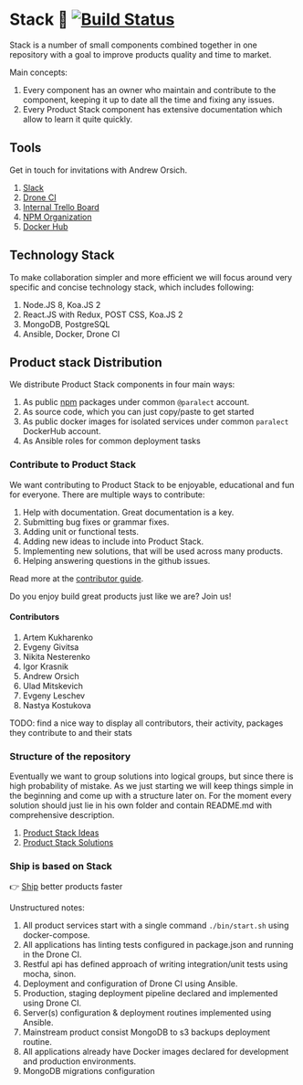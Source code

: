 # Stack 🎉 [![Build Status](http://product-stack-ci.paralect.com/api/badges/startupsummer/product-stack/status.svg)](http://product-stack-ci.paralect.com/startupsummer/product-stack)

Stack is a number of small components combined together in one repository with a goal to improve products quality and time to market.

Main concepts:
1. Every component has an owner who maintain and contribute to the component, keeping it up to date all the time and fixing any issues.
2. Every Product Stack component has extensive documentation which allow to learn it quite quickly.  

## Tools

Get in touch for invitations with Andrew Orsich.

1. [Slack](https://paralect-stack.slack.com/messages)
2. [Drone CI](http://product-stack-ci.paralect.com)
3. [Internal Trello Board](https://trello.com/b/ZmxYFqWa/product-stack-development)
4. [NPM Organization](https://www.npmjs.com/org/paralect)
5. [Docker Hub](https://hub.docker.com/u/paralect/dashboard/)

## Technology Stack

To make collaboration simpler and more efficient we will focus around very specific and concise technology stack, which includes following:

1. Node.JS 8, Koa.JS 2
2. React.JS with Redux, POST CSS, Koa.JS 2
3. MongoDB, PostgreSQL
4. Ansible, Docker, Drone CI

## Product stack Distribution

We distribute Product Stack components in four main ways:

1. As public [npm](https://www.npmjs.com/) packages under common `@paralect` account.
2. As source code, which you can just copy/paste to get started
3. As public docker images for isolated services under common `paralect` DockerHub account.
4. As Ansible roles for common deployment tasks

### Contribute to Product Stack

We want contributing to Product Stack to be enjoyable, educational and fun for everyone. There are multiple ways to contribute:

1. Help with documentation. Great documentation is a key.
2. Submitting bug fixes or grammar fixes.
3. Adding unit or functional tests.
4. Adding new ideas to include into Product Stack.  
5. Implementing new solutions, that will be used across many products.
6. Helping answering questions in the github issues.

Read more at the [contributor guide](./CONTRIBUTOR_GUIDE.md).

Do you enjoy build great products just like we are? Join us!

#### Contributors

1. Artem Kukharenko
2. Evgeny Givitsa
3. Nikita Nesterenko
4. Igor Krasnik
5. Andrew Orsich
6. Ulad Mitskevich
7. Evgeny Leschev
8. Nastya Kostukova

TODO: find a nice way to display all contributors, their activity, packages they contribute to and their stats

### Structure of the repository

Eventually we want to group solutions into logical groups, but since there is high probability of mistake. As we just starting we will keep things simple in the beginning and come up with a structure later on. For the moment every solution should just lie in his own folder and contain README.md with comprehensive description.

1. [Product Stack Ideas](./IDEAS.md)
1. [Product Stack Solutions](./SOLUTIONS.md)

### Ship is based on Stack

👉 [Ship](https://github.com/paralect/ship) better products faster

Unstructured notes:

1. All product services start with a single command `./bin/start.sh` using docker-compose.
2. All applications has linting tests configured in package.json and running in the Drone CI.
3. Restful api has defined approach of writing integration/unit tests using mocha, sinon.
4. Deployment and configuration of Drone CI using Ansible.
5. Production, staging deployment pipeline declared and implemented using Drone CI.
6. Server(s) configuration & deployment routines implemented using Ansible.
7. Mainstream product consist MongoDB to s3 backups deployment routine.
8. All applications already have Docker images declared for development and production environments.
9. MongoDB migrations configuration
